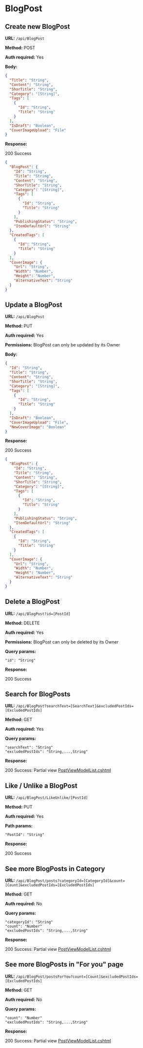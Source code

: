 # BlogPost

## Create new BlogPost

**URL:** `/api/BlogPost`

**Method:** POST

**Auth required:** Yes

**Body:**

```json
{
  "Title": "String",
  "Content": "String",
  "ShorTitle": "String",
  "Category": "[String]",
  "Tags": [
    {
      "Id": "String",
      "Title": "String"
    }
  ],
  "IsDraft": "Boolean",
  "CoverImageUpload": "File"
}
```

**Response:**

200 Success

```json
{
  "BlogPost": {
    "Id": "String",
    "Title": "String",
    "Content": "String",
    "ShorTitle": "String",
    "Category": "[String]",
    "Tags": [
      {
        "Id": "String",
        "Title": "String"
      }
    ],
    "PublishingStatus": "String",
    "ItemDefaultUrl": "String"
  },
  "CreatedTags": [
    {
      "Id": "String",
      "Title": "String"
    }
  ],
  "CoverImage": {
    "Url": "String",
    "Width": "Number",
    "Height": "Number",
    "AlternativeText": "String"
  }
}
```

## Update a BlogPost

**URL:** `/api/BlogPost`

**Method:** PUT

**Auth required:** Yes

**Permissions:** BlogPost can only be updated by its Owner

**Body:**

```json
{
  "Id": "String",
  "Title": "String",
  "Content": "String",
  "ShorTitle": "String",
  "Category": "[String]",
  "Tags": [
    {
      "Id": "String",
      "Title": "String"
    }
  ],
  "IsDraft": "Boolean",
  "CoverImageUpload": "File",
  "NewCoverImage": "Boolean"
}
```

**Response:**

200 Success

```json
{
  "BlogPost": {
    "Id": "String",
    "Title": "String",
    "Content": "String",
    "ShorTitle": "String",
    "Category": "[String]",
    "Tags": [
      {
        "Id": "String",
        "Title": "String"
      }
    ],
    "PublishingStatus": "String",
    "ItemDefaultUrl": "String"
  },
  "CreatedTags": [
    {
      "Id": "String",
      "Title": "String"
    }
  ],
  "CoverImage": {
    "Url": "String",
    "Width": "Number",
    "Height": "Number",
    "AlternativeText": "String"
  }
}
```

## Delete a BlogPost

**URL:** `/api/BlogPost?id=[PostId]`

**Method:** DELETE

**Auth required:** Yes

**Permissions:** BlogPost can only be deleted by its Owner

**Query params:**

```
"id": "String"
```

**Response:**

200 Success

## Search for BlogPosts

**URL:** `/api/BlogPost?searchText=[SearchText]&excludedPostIds=[ExcludedPostIds]`

**Method:** GET

**Auth required:** Yes

**Query params:**

```
"searchText": "String"
"excludedPostIds": "String,...,String"
```

**Response:**

200 Success: Partial view [PostViewModelList.cshtml](../Views/Shared/DisplayTemplates/PostViewModelList.cshtml)

## Like / Unlike a BlogPost

**URL:** `/api/BlogPost/LikeUnlike/[PostId]`

**Method:** PUT

**Auth required:** Yes

**Path params:**

```
"PostId": "String"
```

**Response:**

200 Success

## See more BlogPosts in Category

**URL:** `/api/BlogPost/posts?categoryId=[CategoryId]&count=[Count]&excludedPostIds=[ExcludedPostIds]`

**Method:** GET

**Auth required:** No

**Query params:**

```
"categoryId": "String"
"count": "Number"
"excludedPostIds": "String,...,String"
```

**Response:**

200 Success: Partial view [PostViewModelList.cshtml](../Views/Shared/DisplayTemplates/PostViewModelList.cshtml)

## See more BlogPosts in "For you" page

**URL:** `/api/BlogPost/postsForYou?count=[Count]&excludedPostIds=[ExcludedPostIds]`

**Method:** GET

**Auth required:** No

**Query params:**

```
"count": "Number"
"excludedPostIds": "String,...,String"
```

**Response:**

200 Success: Partial view [PostViewModelList.cshtml](../Views/Shared/DisplayTemplates/PostViewModelList.cshtml)